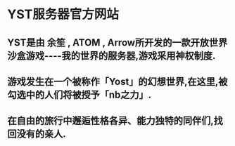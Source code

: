 # YST服务器官方网站
## YST是由 余笙 , ATOM , Arrow所开发的一款开放世界沙盒游戏----我的世界的服务器,游戏采用神权制度.
## 游戏发生在一个被称作「Yost」的幻想世界,在这里,被勾选中的人们将被授予「nb之力」.
## 在自由的旅行中邂逅性格各异、能力独特的同伴们,找回没有的亲人.
